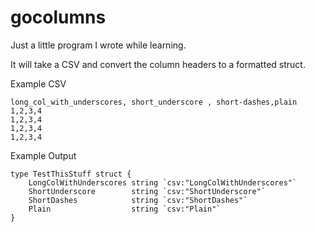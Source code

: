 # gocolumns

Just a little program I wrote while learning.

It will take a CSV and convert the column headers to a formatted struct.


Example CSV

```
long_col_with_underscores, short_underscore , short-dashes,plain
1,2,3,4
1,2,3,4
1,2,3,4
1,2,3,4
```

Example Output

```
type TestThisStuff struct {
	LongColWithUnderscores string `csv:"LongColWithUnderscores"`
	ShortUnderscore        string `csv:"ShortUnderscore"`
	ShortDashes            string `csv:"ShortDashes"`
	Plain                  string `csv:"Plain"`
}
```
